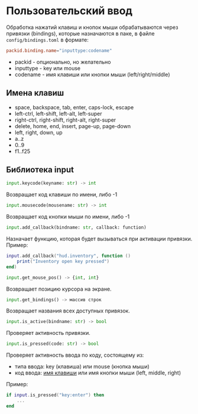 # Пользовательский ввод

Обработка нажатий клавиш и кнопок мыши обрабатываются через привязки (bindings), которые назначаются в паке, в файле `config/bindings.toml` в формате:

```toml
packid.binding.name="inputtype:codename"
```

- packid - опционально, но желательно
- inputtype - key или mouse
- codename - имя клавиши или кнопки мыши (left/right/middle)

## Имена клавиш

- space, backspace, tab, enter, caps-lock, escape
- left-ctrl, left-shift, left-alt, left-super
- right-ctrl, right-shift, right-alt, right-super
- delete, home, end, insert, page-up, page-down
- left, right, down, up
- a..z
- 0..9
- f1..f25

## Библиотека input

```python
input.keycode(keyname: str) -> int
```

Возвращает код клавиши по имени, либо -1

```python
input.mousecode(mousename: str) -> int
```

Возвращает код кнопки мыши по имени, либо -1

```python
input.add_callback(bindname: str, callback: function)
```

Назначает функцию, которая будет вызываться при активации привязки. Пример:
```lua
input.add_callback("hud.inventory", function ()
	print("Inventory open key pressed")
end)
```

```python
input.get_mouse_pos() -> {int, int}
```

Возвращает позицию курсора на экране.

```python
input.get_bindings() -> массив строк
```

Возвращает названия всех доступных привязок.

```python
input.is_active(bindname: str) -> bool
```

Проверяет активность привязки.

```python
input.is_pressed(code: str) -> bool
```

Проверяет активность ввода по коду, состоящему из:
- типа ввода: key (клавиша) или mouse (кнопка мыши)
- код ввода: [имя клавиши](#имена-клавиш) или имя кнопки мыши (left, middle, right)

Пример: 
```lua
if input.is_pressed("key:enter") then
    ...
end
```
